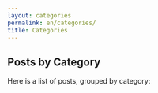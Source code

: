 ```yaml
---
layout: categories
permalink: en/categories/
title: Categories
---
```

## Posts by Category
Here is a list of posts, grouped by category: